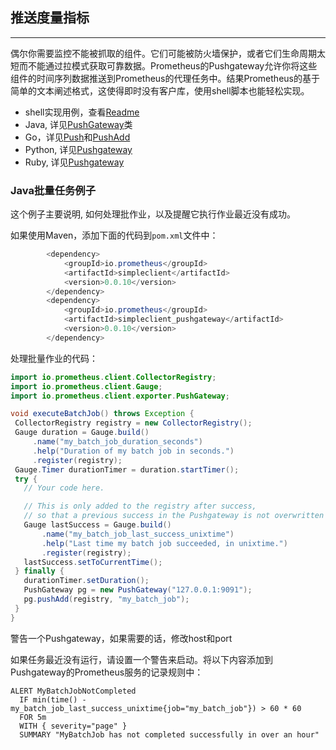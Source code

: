 ## 推送度量指标
---
偶尔你需要监控不能被抓取的组件。它们可能被防火墙保护，或者它们生命周期太短而不能通过拉模式获取可靠数据。Prometheus的Pushgateway允许你将这些组件的时间序列数据推送到Prometheus的代理任务中。结果Prometheus的基于简单的文本阐述格式，这使得即时没有客户库，使用shell脚本也能轻松实现。
 - shell实现用例，查看[Readme](https://github.com/prometheus/pushgateway/blob/master/README.md)
 - Java, 详见[PushGateway](https://prometheus.io/client_java/io/prometheus/client/exporter/PushGateway.html)类
 - Go，详见[Push](http://godoc.org/github.com/prometheus/client_golang/prometheus#Push)和[PushAdd](http://godoc.org/github.com/prometheus/client_golang/prometheus#PushAdd)
 - Python, 详见[Pushgateway](https://github.com/prometheus/client_python#exporting-to-a-pushgateway)
 - Ruby, 详见[Pushgateway](https://github.com/prometheus/client_ruby#pushgateway)

### Java批量任务例子
这个例子主要说明, 如何处理批作业，以及提醒它执行作业最近没有成功。

如果使用Maven，添加下面的代码到`pom.xml`文件中：
```Java
        <dependency>
            <groupId>io.prometheus</groupId>
            <artifactId>simpleclient</artifactId>
            <version>0.0.10</version>
        </dependency>
        <dependency>
            <groupId>io.prometheus</groupId>
            <artifactId>simpleclient_pushgateway</artifactId>
            <version>0.0.10</version>
        </dependency>
```

处理批量作业的代码：
```Java
import io.prometheus.client.CollectorRegistry;
import io.prometheus.client.Gauge;
import io.prometheus.client.exporter.PushGateway;

void executeBatchJob() throws Exception {
 CollectorRegistry registry = new CollectorRegistry();
 Gauge duration = Gauge.build()
     .name("my_batch_job_duration_seconds")
     .help("Duration of my batch job in seconds.")
     .register(registry);
 Gauge.Timer durationTimer = duration.startTimer();
 try {
   // Your code here.

   // This is only added to the registry after success,
   // so that a previous success in the Pushgateway is not overwritten on failure.
   Gauge lastSuccess = Gauge.build()
       .name("my_batch_job_last_success_unixtime")
       .help("Last time my batch job succeeded, in unixtime.")
       .register(registry);
   lastSuccess.setToCurrentTime();
 } finally {
   durationTimer.setDuration();
   PushGateway pg = new PushGateway("127.0.0.1:9091");
   pg.pushAdd(registry, "my_batch_job");
 }
}
```

警告一个Pushgateway，如果需要的话，修改host和port

如果任务最近没有运行，请设置一个警告来启动。将以下内容添加到Pushgateway的Prometheus服务的记录规则中：
```record rules
ALERT MyBatchJobNotCompleted
  IF min(time() - my_batch_job_last_success_unixtime{job="my_batch_job"}) > 60 * 60
  FOR 5m
  WITH { severity="page" }
  SUMMARY "MyBatchJob has not completed successfully in over an hour"
```

